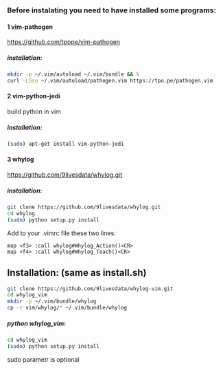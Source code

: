 ### Before instalating you need to have installed some programs:

#### 1 vim-pathogen
https://github.com/tpope/vim-pathogen

##### installation:
```sh
mkdir -p ~/.vim/autoload ~/.vim/bundle && \
curl -LSso ~/.vim/autoload/pathogen.vim https://tpo.pe/pathogen.vim
```


#### 2 vim-python-jedi
build python in vim

##### installation:
```sh
(sudo) apt-get install vim-python-jedi
```


#### 3 whylog
https://github.com/9livesdata/whylog.git

##### installation:
```sh
git clone https://github.com/9livesdata/whylog.git
cd whylog
(sudo) python setup.py install
```


Add to your .vimrc file these two lines:

```vim
map <f3> :call whylog#Whylog_Action()<CR>
map <f4> :call whylog#Whylog_Teach()<CR>
```


## Installation: (same as install.sh)
```sh
git clone https://github.com/9livesdata/whylog-vim.git
cd whylog_vim
mkdir -p ~/.vim/bundle/whylog
cp -r vim/whylog/* ~/.vim/bundle/whylog
```
##### python whylog\_vim:

```sh
cd whylog_vim
(sudo) python setup.py install
```
sudo parametr is optional
